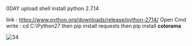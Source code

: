 0DAY upload shell 
install python 2.7.14

link :
https://www.python.org/downloads/release/python-2714/
Open Cmd write :
cd C:\Python27
then
pip install requests
then
pip install **colorama**

![34](https://user-images.githubusercontent.com/72355033/122796114-b2cbf280-d2c6-11eb-96c8-c53f3d16dcf1.jpg)
